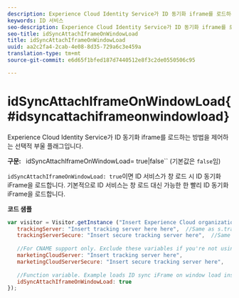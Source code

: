 ```yaml
---
description: Experience Cloud Identity Service가 ID 동기화 iframe를 로드하는 방법을 제어하는 선택적 부울 플래그입니다.
keywords: ID 서비스
seo-description: Experience Cloud Identity Service가 ID 동기화 iframe를 로드하는 방법을 제어하는 선택적 부울 플래그입니다.
seo-title: idSyncAttachIframeOnWindowLoad
title: idSyncAttachIframeOnWindowLoad
uuid: aa2c2fa4-2cab-4e08-8d35-729a6c3e459a
translation-type: tm+mt
source-git-commit: e6d65f1bfed187d7440512e8f3c2de0550506c95

---
```



# idSyncAttachIframeOnWindowLoad{#idsyncattachiframeonwindowload}

Experience Cloud Identity Service가 ID 동기화 iframe를 로드하는 방법을 제어하는 선택적 부울 플래그입니다.

**구문:** ` `idSyncAttachIframeOnWindowLoad= true|false`` (기본값은 `false`임)

`idSyncAttachIframeOnWindowLoad: true`이면 ID 서비스가 창 로드 시 ID 동기화 iFrame을 로드합니다. 기본적으로 ID 서비스는 창 로드 대신 가능한 한 빨리 ID 동기화 iFrame을 로드합니다.

**코드 샘플**

```js
var visitor = Visitor.getInstance ("Insert Experience Cloud organization ID here",{ 
   trackingServer: "Insert tracking server here here",  //Same as s.trackingServer 
   trackingServerSecure: "Insert secure tracking server here",  //Same as s.trackingServerSecure 
 
   //For CNAME support only. Exclude these variables if you're not using CNAME 
   marketingCloudServer: "Insert tracking server here", 
   marketingCloudServerSecure: "Insert secure tracking server here", 
 
   //Function variable. Example loads ID sync iFrame on window load instad of ASAP. 
   idSyncAttachIframeOnWindowLoad: true 
});
```

